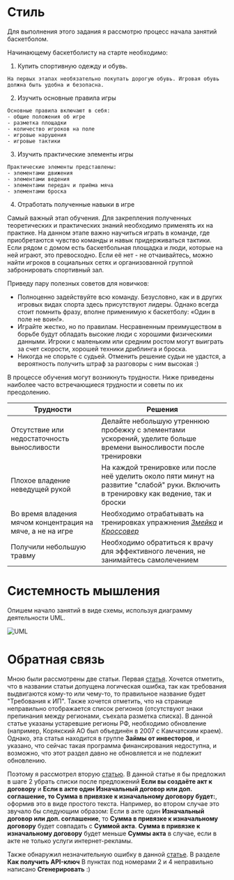 # Стиль
  Для выполнения этого задания я рассмотрю процесс начала занятий баскетболом.

Начинающему баскетболисту на старте необходимо:
1. Купить спортивную одежду и обувь.
```
На первых этапах необязательно покупать дорогую обувь. Игровая обувь должна быть удобна и безопасна.
```
2. Изучить основные правила игры
```
Основные правила включают в себя: 
- общие положения об игре
- разметка площадки 
- количество игроков на поле
- игровые нарушения
- игровые тактики 
```
3. Изучить практические элементы игры
```
Практические элементы представлены: 
- элементами движения
- элементами ведения 
- элементами передач и приёма мяча
- элементами броска
```
4. Отработать полученные навыки в игре

Самый важный этап обучения. Для закрепления полученных теоретических и практических знаний необходимо применять их на практике.
На данном этапе важно научиться играть в команде, где приобретаются чувство команды и навык придерживаться
тактики.
Если рядом с домом есть баскетбольная площадка и люди, которые на ней играют, это превосходно. Если её нет - не отчаивайтесь,
можно найти игроков в социальных сетях и организованной группой забронировать спортивный зал. 

Приведу пару полезных советов для новичков:
- Полноценно задействуйте всю команду. Безусловно, как и в других игровых видах спорта здесь присутствуют лидеры. Однако всегда стоит помнить фразу, вполне применимую к баскетболу: «Один в поле не воин!».
- Играйте жестко, но по правилам. Несравненным преимуществом в борьбе будут обладать высокие люди с хорошими физическими данными. Игроки с маленьким или средним ростом могут выиграть за счет скорости, хорошей техники дриблинга и броска.
- Никогда не спорьте с судьей. Отменить решение судьи не удастся, а вероятность получить штраф за разговоры с ним высокая :)

В процессе обучения могут возникнуть трудности. Ниже приведены наиболее часто встречающиеся трудности и советы по их преодолению.

| **Трудности**  | **Решения** |
| -------------- | ----------- |
| Отсутствие или недостаточность выносливости  | Делайте небольшую утреннюю пробежку с элементами ускорений, уделите больше времени выносливости после тренировки  |
| Плохое владение неведущей рукой | На каждой тренировке или после неё уделить около пяти минут на развитие "слабой" руки. Включить в тренировку как ведение, так и броски |
| Во время владения мячом концентрация на мяче, а не на игре | Необходимо отрабатывать на тренировках упражнения *[Змейка](https://www.youtube.com/watch?v=4JhTHClPk8U)* и *[Кроссовер](https://www.youtube.com/watch?v=SlY1FBH3O4s)*  |
| Получили небольшую травму | Необходимо обратиться к врачу для эффективного лечения, не занимайтесь самолечением |

# Системность мышления
Опишем начало занятий в виде схемы, используя диаграмму деятельности UML.

![UML](https://github.com/BondarevDima/Public_repository/assets/126958591/44aeae6a-759c-4ee5-9df7-5f6deabb85ff)

# Обратная связь
Мною были рассмотрены две статьи. Первая [статья](https://docs.ozon.ru/invest/investors_loans/trebovaniya-ip/). Хочется отметить, что в названии статьи допущена логическая ошибка, так как требования выдвигаются кому-то или чему-то, то правильное название будет "Требования к ИП". Также хочется отметить, что на странице неправильно отображается список регионов (отсутствуют знаки препинания между регионами, съехала разметка списка).
В данной статье указаны устаревшие регионы РФ, необходимо обновление (например, Корякский АО был объединён в 2007 с Камчатским краем). Однако, эта статья находится в группе **Займы от инвесторов**, и указано, что сейчас такая программа финансирования недоступна, и возможно, что этот раздел давно не обновляется и не подлежит обновлению. 

Поэтому я рассмотрел вторую [статью](https://docs.ozon.ru/ord-help/invoices/). В данной статье я бы предложил в шаге 2 убрать списки после предложений **Если вы создаёте акт к договору** и **Если в акте один Изначальный договор или доп. соглашение, то Сумма в привязке к изначальному договору будет:**, оформив это в виде простого текста. Например, во втором случае это звучало бы следующим образом: Если в акте один **Изначальный договор или доп. соглашение**, то **Сумма в привязке к изначальному договору** будет совпадать с **Суммой акта**. **Сумма в привязке к изначальному договору** будет меньше **Суммы акта** в случае, если в акте не только услуги интернет-рекламы.

Также обнаружил незначительную ошибку в данной [статье](https://docs.ozon.ru/api/seller/#section/Kak-poluchit-API-klyuch). В разделе **Как получить API-ключ** В пунктах под номерами 2 и 4 неправильно написано **Сгенерировать** :)
